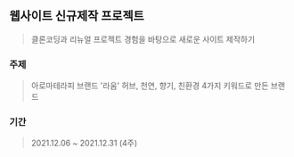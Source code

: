 ## 웹사이트 신규제작 프로젝트
> 클론코딩과 리뉴얼 프로젝트 경험을 바탕으로 새로운 사이트 제작하기

### 주제
> 아로마테라피 브랜드 '라움'
> 허브, 천연, 향기, 친환경 4가지 키워드로 만든 브랜드

### 기간
> 2021.12.06 ~ 2021.12.31 (4주)